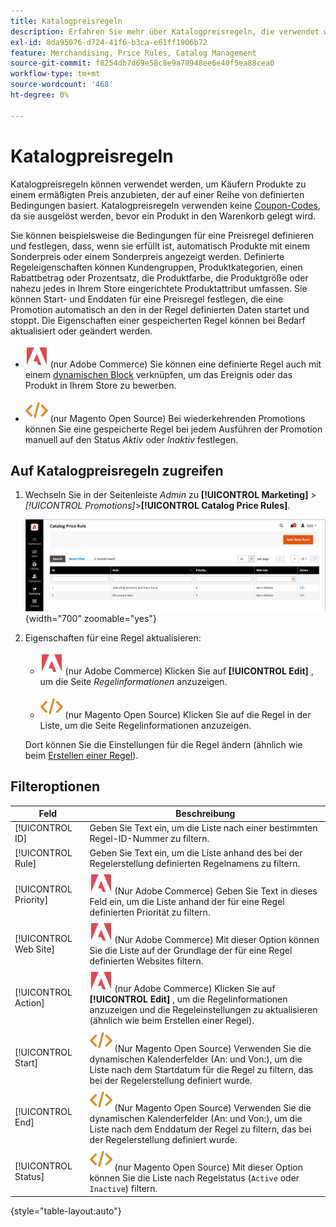 ```yaml
---
title: Katalogpreisregeln
description: Erfahren Sie mehr über Katalogpreisregeln, die verwendet werden können, um Käufern Produkte zu einem ermäßigten Preis anzubieten, der auf einer Reihe definierter Bedingungen basiert.
exl-id: 8da95076-d724-41f6-b3ca-e61ff1906b72
feature: Merchandising, Price Rules, Catalog Management
source-git-commit: f8254db7d69e58c8e9a78948ee6e40f5ea88cea0
workflow-type: tm+mt
source-wordcount: '468'
ht-degree: 0%

---
```


# Katalogpreisregeln

Katalogpreisregeln können verwendet werden, um Käufern Produkte zu einem ermäßigten Preis anzubieten, der auf einer Reihe von definierten Bedingungen basiert. Katalogpreisregeln verwenden keine [Coupon-Codes](price-rules-cart-coupon.md), da sie ausgelöst werden, bevor ein Produkt in den Warenkorb gelegt wird.

Sie können beispielsweise die Bedingungen für eine Preisregel definieren und festlegen, dass, wenn sie erfüllt ist, automatisch Produkte mit einem Sonderpreis oder einem Sonderpreis angezeigt werden. Definierte Regeleigenschaften können Kundengruppen, Produktkategorien, einen Rabattbetrag oder Prozentsatz, die Produktfarbe, die Produktgröße oder nahezu jedes in Ihrem Store eingerichtete Produktattribut umfassen. Sie können Start- und Enddaten für eine Preisregel festlegen, die eine Promotion automatisch an den in der Regel definierten Daten startet und stoppt. Die Eigenschaften einer gespeicherten Regel können bei Bedarf aktualisiert oder geändert werden.

- ![Adobe Commerce](../assets/adobe-logo.svg) (nur Adobe Commerce) Sie können eine definierte Regel auch mit einem [dynamischen Block](../content-design/dynamic-blocks.md) verknüpfen, um das Ereignis oder das Produkt in Ihrem Store zu bewerben.

- ![Magento Open Source](../assets/open-source.svg) (nur Magento Open Source) Bei wiederkehrenden Promotions können Sie eine gespeicherte Regel bei jedem Ausführen der Promotion manuell auf den Status _Aktiv_ oder _Inaktiv_ festlegen.

## Auf Katalogpreisregeln zugreifen

1. Wechseln Sie in der Seitenleiste _Admin_ zu **[!UICONTROL Marketing]** > _[!UICONTROL Promotions]_>**[!UICONTROL Catalog Price Rules]**.

   ![Katalogpreisregeln](./assets/price-rule-catalog.png){width="700" zoomable="yes"}

1. Eigenschaften für eine Regel aktualisieren:

   - ![Adobe Commerce](../assets/adobe-logo.svg) (nur Adobe Commerce) Klicken Sie auf **[!UICONTROL Edit]** , um die Seite _Regelinformationen_ anzuzeigen.

   - ![Magento Open Source](../assets/open-source.svg) (nur Magento Open Source) Klicken Sie auf die Regel in der Liste, um die Seite Regelinformationen anzuzeigen.

   Dort können Sie die Einstellungen für die Regel ändern (ähnlich wie beim [Erstellen einer Regel](price-rules-catalog-create.md)).

## Filteroptionen

| Feld | Beschreibung |
|--- |--- |
| [!UICONTROL ID] | Geben Sie Text ein, um die Liste nach einer bestimmten Regel-ID-Nummer zu filtern. |
| [!UICONTROL Rule] | Geben Sie Text ein, um die Liste anhand des bei der Regelerstellung definierten Regelnamens zu filtern. |
| [!UICONTROL Priority] | ![Adobe Commerce](../assets/adobe-logo.svg) (Nur Adobe Commerce) Geben Sie Text in dieses Feld ein, um die Liste anhand der für eine Regel definierten Priorität zu filtern. |
| [!UICONTROL Web Site] | ![Adobe Commerce](../assets/adobe-logo.svg) (Nur Adobe Commerce) Mit dieser Option können Sie die Liste auf der Grundlage der für eine Regel definierten Websites filtern. |
| [!UICONTROL Action] | ![Adobe Commerce](../assets/adobe-logo.svg) (nur Adobe Commerce) Klicken Sie auf **[!UICONTROL Edit]** , um die Regelinformationen anzuzeigen und die Regeleinstellungen zu aktualisieren (ähnlich wie beim Erstellen einer Regel). |
| [!UICONTROL Start] | ![Magento Open Source](../assets/open-source.svg) (Nur Magento Open Source) Verwenden Sie die dynamischen Kalenderfelder (An: und Von:), um die Liste nach dem Startdatum für die Regel zu filtern, das bei der Regelerstellung definiert wurde. |
| [!UICONTROL End] | ![Magento Open Source](../assets/open-source.svg) (Nur Magento Open Source) Verwenden Sie die dynamischen Kalenderfelder (An: und Von:), um die Liste nach dem Enddatum der Regel zu filtern, das bei der Regelerstellung definiert wurde. |
| [!UICONTROL Status] | ![Magento Open Source](../assets/open-source.svg) (nur Magento Open Source) Mit dieser Option können Sie die Liste nach Regelstatus (`Active` oder `Inactive`) filtern. |

{style="table-layout:auto"}
